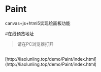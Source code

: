 # Paint
canvas+js+html5实现绘画板功能

#在线预览地址
> 请在PC浏览器打开
<br/>
[http://liaolunling.top/demo/Paint/index.html](http://liaolunling.top/demo/Paint/index.html)
